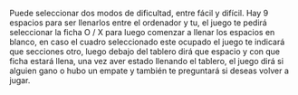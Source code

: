 Puede seleccionar dos modos de dificultad, entre fácil y difícil. Hay 9 espacios para ser llenarlos entre el ordenador y tu, el juego te pedirá seleccionar la ficha O / X para luego comenzar a llenar los espacios en blanco, en caso el cuadro seleccionado este ocupado el juego te indicará que secciones otro, luego debajo del tablero dirá que espacio y con que ficha estará llena, una vez aver estado llenando el tablero, el juego dirá si alguien gano o hubo un empate y también te preguntará si deseas volver a jugar.
